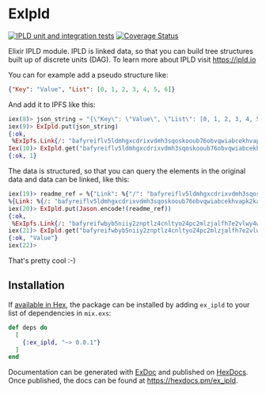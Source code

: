 # ExIpld

[![IPLD unit and integration tests](https://github.com/bahner/ex-ipld/actions/workflows/testsuite.yaml/badge.svg)](https://github.com/bahner/ex-ipld/actions/workflows/testsuite.yaml)
[![Coverage Status](https://coveralls.io/repos/github/bahner/ex-ipld/badge.svg?branch=main)](https://coveralls.io/github/bahner/ex-ipld?branch=main)

Elixir IPLD module. IPLD is linked data, so that you can build tree structures built up of discrete units (DAG). To learn more about IPLD visit https://ipld.io

You can for example add a pseudo structure like:

```json
{"Key": "Value", "List": [0, 1, 2, 3, 4, 5, 6]}
```
And add it to IPFS like this:

```elixir
iex(8)> json_string = "{\"Key\": \"Value\", \"List\": [0, 1, 2, 3, 4, 5, 6]}"
iex(9)> ExIpld.put(json_string)
{:ok,
 %ExIpfs.Link{/: "bafyreiflv5ldmhgxcdrixvdmh3sqoskooub76obvqwiabcekhvapk2kadi"}}
Iex(10)> ExIpld.get("bafyreiflv5ldmhgxcdrixvdmh3sqoskooub76obvqwiabcekhvapk2kadi/List/1")
{:ok, 1}
```

The data is structured, so that you can query the elements in the original data and data can be linked, like this:

```elixir
iex(19)> readme_ref = %{"Link": %{"/": "bafyreiflv5ldmhgxcdrixvdmh3sqoskooub76obvqwiabcekhvapk2kadi"}}
%{Link: %{/: "bafyreiflv5ldmhgxcdrixvdmh3sqoskooub76obvqwiabcekhvapk2kadi"}}
iex(20)> ExIpld.put(Jason.encode!(readme_ref))
{:ok,
 %ExIpfs.Link{/: "bafyreifwbyb5niiy2znptlz4cnltyo24pc2mlzjalfh7e2vlwy4wjvzdte"}}
iex(21)> ExIpld.get("bafyreifwbyb5niiy2znptlz4cnltyo24pc2mlzjalfh7e2vlwy4wjvzdte/Link/Key")
{:ok, "Value"}
iex(22)>
```

That's pretty cool :-)

## Installation

If [available in Hex](https://hex.pm/docs/publish), the package can be installed
by adding `ex_ipld` to your list of dependencies in `mix.exs`:

```elixir
def deps do
  [
    {:ex_ipld, "~> 0.0.1"}
  ]
end
```

Documentation can be generated with [ExDoc](https://github.com/elixir-lang/ex_doc)
and published on [HexDocs](https://hexdocs.pm). Once published, the docs can
be found at <https://hexdocs.pm/ex_ipld>.

